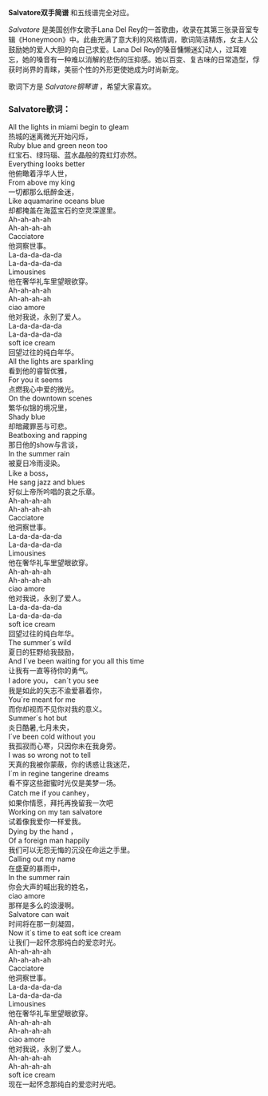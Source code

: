 

**Salvatore双手简谱** 和五线谱完全对应。

_Salvatore_ 是美国创作女歌手Lana Del
Rey的一首歌曲，收录在其第三张录音室专辑《Honeymoon》中。此曲充满了意大利的风格情调，歌词简洁精炼，女主人公鼓励她的爱人大胆的向自己求爱。Lana
Del
Rey的嗓音慵懒迷幻动人，过耳难忘，她的嗓音有一种难以消解的悲伤的压抑感。她以百变、复古味的日常造型，俘获时尚界的青睐，美丽个性的外形更使她成为时尚新宠。

歌词下方是 _Salvatore钢琴谱_ ，希望大家喜欢。

### Salvatore歌词：

All the lights in miami begin to gleam  
热城的迷离微光开始闪烁，  
Ruby blue and green neon too  
红宝石、绿玛瑙、蓝水晶般的霓虹灯亦然。  
Everything looks better  
他俯瞰着浮华人世，  
From above my king  
一切都那么纸醉金迷，  
Like aquamarine oceans blue  
却都掩盖在海蓝宝石的空灵深邃里。  
Ah-ah-ah-ah  
Ah-ah-ah-ah  
Cacciatore  
他洞察世事。  
La-da-da-da-da  
La-da-da-da-da  
Limousines  
他在奢华礼车里望眼欲穿。  
Ah-ah-ah-ah  
Ah-ah-ah-ah  
ciao amore  
他对我说，永别了爱人。  
La-da-da-da-da  
La-da-da-da-da  
soft ice cream  
回望过往的纯白年华。  
All the lights are sparkling  
看到他的睿智优雅，  
For you it seems  
点燃我心中爱的微光。  
On the downtown scenes  
繁华似锦的境况里，  
Shady blue  
却暗藏罪恶与可悲。  
Beatboxing and rapping  
那日他的show与言谈，  
In the summer rain  
被夏日冷雨浸染。  
Like a boss，  
He sang jazz and blues  
好似上帝所吟唱的哀之乐章。  
Ah-ah-ah-ah  
Ah-ah-ah-ah  
Cacciatore  
他洞察世事。  
La-da-da-da-da  
La-da-da-da-da  
Limousines  
他在奢华礼车里望眼欲穿。  
Ah-ah-ah-ah  
Ah-ah-ah-ah  
ciao amore  
他对我说，永别了爱人。  
La-da-da-da-da  
La-da-da-da-da  
soft ice cream  
回望过往的纯白年华。  
The summer´s wild  
夏日的狂野给我鼓励，  
And I´ve been waiting for you all this time  
让我有一直等待你的勇气。  
I adore you， can´t you see  
我是如此的矢志不渝爱慕着你，  
You´re meant for me  
而你却视而不见你对我的意义。  
Summer´s hot but  
炎日酷暑,七月未央，  
I´ve been cold without you  
我孤寂而心寒，只因你未在我身旁。  
I was so wrong not to tell  
天真的我被你蒙蔽，你的诱惑让我迷茫，  
I´m in regine tangerine dreams  
看不穿这些甜蜜时光仅是美梦一场。  
Catch me if you canhey，  
如果你情愿，拜托再挽留我一次吧  
Working on my tan salvatore  
试着像我爱你一样爱我。  
Dying by the hand ，  
Of a foreign man happily  
我们可以无怨无悔的沉没在命运之手里。  
Calling out my name  
在盛夏的暴雨中，  
In the summer rain  
你会大声的喊出我的姓名，  
ciao amore  
那样是多么的浪漫啊。  
Salvatore can wait  
时间将在那一刻凝固，  
Now it´s time to eat soft ice cream  
让我们一起怀念那纯白的爱恋时光。  
Ah-ah-ah-ah  
Ah-ah-ah-ah  
Cacciatore  
他洞察世事。  
La-da-da-da-da  
La-da-da-da-da  
Limousines  
他在奢华礼车里望眼欲穿。  
Ah-ah-ah-ah  
Ah-ah-ah-ah  
ciao amore  
他对我说，永别了爱人。  
Ah-ah-ah-ah  
Ah-ah-ah-ah  
soft ice cream  
现在一起怀念那纯白的爱恋时光吧。

